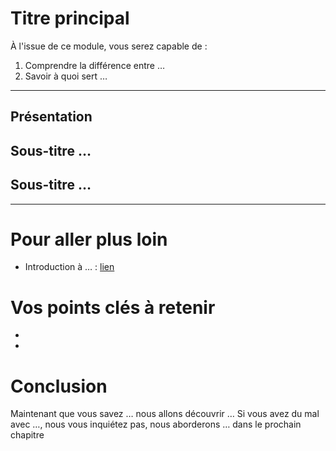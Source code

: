 # Titre principal

À l'issue de ce module, vous serez capable de :

1. Comprendre la différence entre …
2. Savoir à quoi sert …

---

## Présentation

## Sous-titre …
## Sous-titre …

---

# Pour aller plus loin

- Introduction à … : [lien](https://)

# Vos points clés à retenir

- 
- 

# Conclusion

Maintenant que vous savez … nous allons découvrir …
Si vous avez du mal avec …, nous vous inquiétez pas, nous aborderons … dans le prochain chapitre